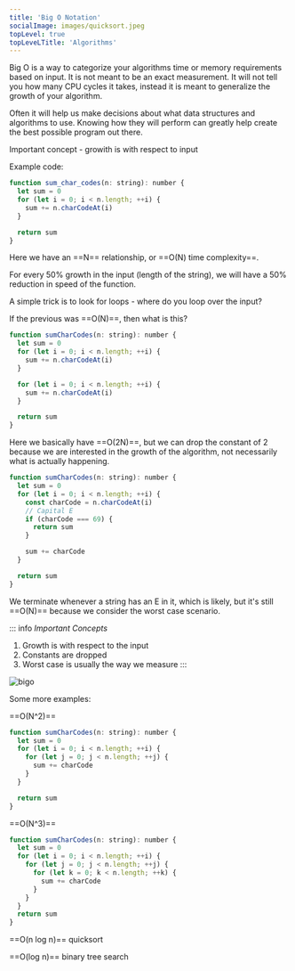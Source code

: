 ```yaml
---
title: 'Big O Notation'
socialImage: images/quicksort.jpeg
topLevel: true
topLeveLTitle: 'Algorithms'
---
```


Big O is a way to categorize your algorithms time or memory requirements based on input. It is not meant to be an exact measurement. It will not tell you how many CPU cycles it takes, instead it is meant to generalize the growth of your algorithm.

Often it will help us make decisions about what data structures and algorithms to use. Knowing how they will perform can greatly help create the best possible program out there.

Important concept - growith is with respect to input

Example code:

```js
function sum_char_codes(n: string): number {
  let sum = 0
  for (let i = 0; i < n.length; ++i) {
    sum += n.charCodeAt(i)
  }

  return sum
}
```

Here we have an ==N== relationship, or ==O(N) time complexity==.

For every 50% growth in the input (length of the string), we will have a 50% reduction in speed of the function.

A simple trick is to look for loops - where do you loop over the input?

If the previous was ==O(N)==, then what is this?

```js
function sumCharCodes(n: string): number {
  let sum = 0
  for (let i = 0; i < n.length; ++i) {
    sum += n.charCodeAt(i)
  }

  for (let i = 0; i < n.length; ++i) {
    sum += n.charCodeAt(i)
  }

  return sum
}
```

Here we basically have ==O(2N)==, but we can drop the constant of 2 because we are interested in the growth of the algorithm, not necessarily what is actually happening.

```js
function sumCharCodes(n: string): number {
  let sum = 0
  for (let i = 0; i < n.length; ++i) {
    const charCode = n.charCodeAt(i)
    // Capital E
    if (charCode === 69) {
      return sum
    }

    sum += charCode
  }

  return sum
}
```

We terminate whenever a string has an E in it, which is likely, but it's still ==O(N)== because we consider the worst case scenario.

::: info
_Important Concepts_

1. Growth is with respect to the input
2. Constants are dropped
3. Worst case is usually the way we measure
   :::

![bigo](/images/bigo.jpeg)

Some more examples:

==O(N^2)==

```js
function sumCharCodes(n: string): number {
  let sum = 0
  for (let i = 0; i < n.length; ++i) {
    for (let j = 0; j < n.length; ++j) {
      sum += charCode
    }
  }

  return sum
}
```

==O(N^3)==

```js
function sumCharCodes(n: string): number {
  let sum = 0
  for (let i = 0; i < n.length; ++i) {
    for (let j = 0; j < n.length; ++j) {
      for (let k = 0; k < n.length; ++k) {
        sum += charCode
      }
    }
  }
  return sum
}
```

==O(n log n)==
quicksort

==O(log n)==
binary tree search
